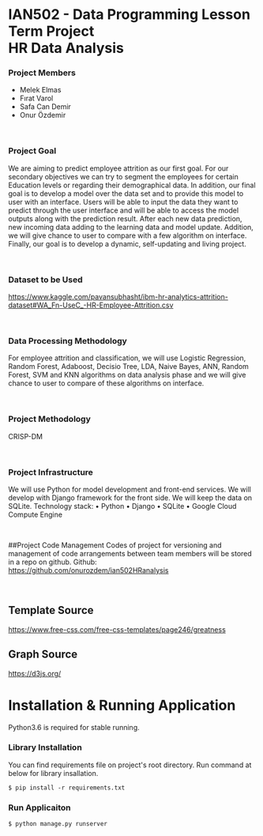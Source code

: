 # IAN502 - Data Programming Lesson  Term Project <br> HR Data Analysis 

### Project Members
- Melek Elmas
- Fırat Varol 
- Safa Can Demir 
- Onur Özdemir

<br>

### Project Goal
We are aiming to predict employee attrition as our first goal. For our secondary objectives we can try to segment the employees for certain Education levels or regarding their demographical data.
In addition, our final goal is to develop a model over the data set and to provide this model to user with an interface. Users will be able to input the data they want to predict through the user interface and will be able to access the model outputs along with the prediction result. After each new data prediction, new incoming data adding to the learning data and model update. Addition, we will give chance to user to compare with a few algorithm on interface. 
Finally, our goal is to develop a dynamic, self-updating and living project.

<br>

### Dataset to be Used
https://www.kaggle.com/pavansubhasht/ibm-hr-analytics-attrition-dataset#WA_Fn-UseC_-HR-Employee-Attrition.csv

<br>

### Data Processing Methodology
For employee attrition and classification, we will use Logistic Regression, Random Forest, Adaboost, Decisio Tree, LDA, Naive Bayes, ANN, Random Forest, SVM and KNN algorithms on data analysis phase and we will give chance to user to compare of these algorithms on interface.  

<br>

### Project Methodology
CRISP-DM

<br>

### Project Infrastructure
We will use Python for model development and front-end services. We will develop with Django framework for the front side. We will keep the data on SQLite. Technology stack:
•	Python
•	Django 
•	SQLite
•	Google Cloud Compute Engine

<br>

##Project Code Management
Codes of project for versioning and management of code arrangements between team members will be stored in a repo on github.
Github: https://github.com/onurozdem/ian502HRanalysis

<br>

## Template Source
https://www.free-css.com/free-css-templates/page246/greatness

## Graph Source
https://d3js.org/

# Installation & Running Application
Python3.6 is required for stable running.

### Library Installation
You can find requirements file on project's root directory. Run command at below for library insallation.

    $ pip install -r requirements.txt 

### Run Applicaiton

    $ python manage.py runserver 

